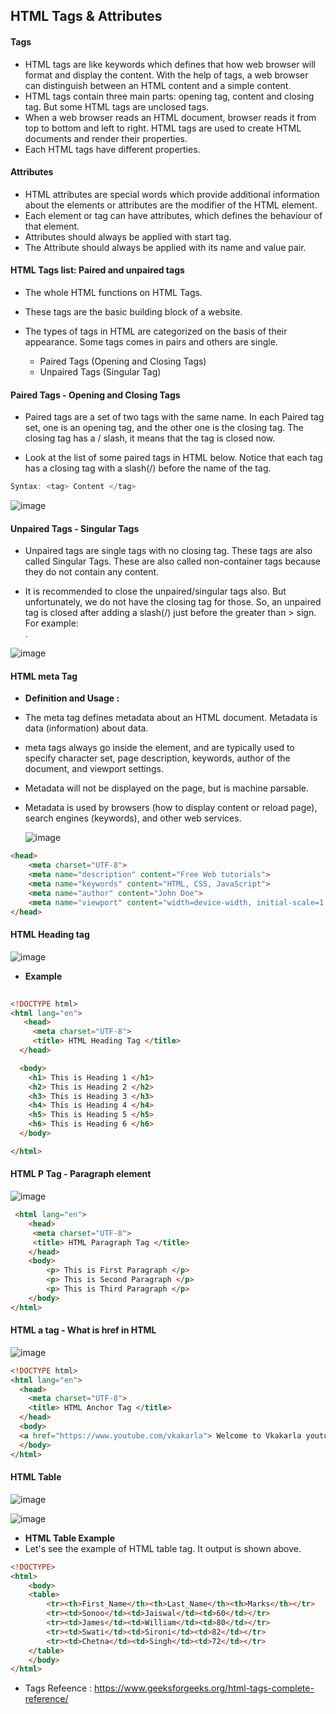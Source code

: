 ## HTML Tags & Attributes 

#### Tags

* HTML tags are like keywords which defines that how web browser will format and display the content. With the help of tags, a web browser can distinguish between an HTML content  and a simple content. 
* HTML tags contain three main parts: opening tag, content and closing tag. But some HTML tags are unclosed tags.
* When a web browser reads an HTML document, browser reads it from top to bottom and left to right. HTML tags are used to create HTML documents and render their properties. 
* Each HTML tags have different properties.

#### Attributes 

* HTML attributes are special words which provide additional information about the elements or attributes are the modifier of the HTML element.
* Each element or tag can have attributes, which defines the behaviour of that element.
* Attributes should always be applied with start tag.
* The Attribute should always be applied with its name and value pair.


#### HTML Tags list: Paired and unpaired tags

* The whole HTML functions on HTML Tags. 
* These tags are the basic building block of a website. 

* The types of tags in HTML are categorized on the basis of their appearance. Some tags comes in pairs and others are single. 
   * Paired Tags (Opening and Closing Tags)
   * Unpaired Tags (Singular Tag)

#### Paired Tags - Opening and Closing Tags

* Paired tags are a set of two tags with the same name. In each Paired tag set, one is an opening tag, and the other one is the closing tag. The closing tag has a / slash, it means that the tag is closed now.

* Look at the list of some paired tags in HTML below. Notice that each tag has a closing tag with a slash(/) before the name of the tag.
```java
Syntax: <tag> Content </tag>
```

![image](https://user-images.githubusercontent.com/40323661/151658534-e05607b4-9e38-4039-8d62-4051507b9709.png)

#### Unpaired Tags - Singular Tags

* Unpaired tags are single tags with no closing tag. These tags are also called Singular Tags. These are also called non-container tags because they do not contain any content.

* It is recommended to close the unpaired/singular tags also. But unfortunately, we do not have the closing tag for those. So, an unpaired tag is closed after adding a slash(/) just before the greater than > sign. For example: <br />.

![image](https://user-images.githubusercontent.com/40323661/151658597-900cb0b7-daae-4d86-85a7-df5dcf383c9f.png)


####  HTML meta Tag

* **Definition and Usage :**
* The meta tag defines metadata about an HTML document. Metadata is data (information) about data.
* meta tags always go inside the <head> element, and are typically used to specify character set, page description, keywords, author of the document, and viewport settings.
* Metadata will not be displayed on the page, but is machine parsable.
* Metadata is used by browsers (how to display content or reload page), search engines (keywords), and other web services.

  ![image](https://user-images.githubusercontent.com/40323661/151659328-05e43eb7-2215-4db6-967e-500ae102f777.png)

    
```HTML
<head>
    <meta charset="UTF-8">
    <meta name="description" content="Free Web tutorials">
    <meta name="keywords" content="HTML, CSS, JavaScript">
    <meta name="author" content="John Doe">
    <meta name="viewport" content="width=device-width, initial-scale=1.0">
</head>
```  

#### HTML Heading  tag
  
![image](https://user-images.githubusercontent.com/40323661/151659449-78cbcbae-719c-4a60-a026-966d09a85eca.png)
  
  
  * **Example**  
  
```HTML
  
<!DOCTYPE html> 
<html lang="en">
   <head>
     <meta charset="UTF-8">
     <title> HTML Heading Tag </title> 
  </head> 

  <body> 
    <h1> This is Heading 1 </h1>
    <h2> This is Heading 2 </h2> 
    <h3> This is Heading 3 </h3> 
    <h4> This is Heading 4 </h4> 
    <h5> This is Heading 5 </h5> 
    <h6> This is Heading 6 </h6> 
  </body> 

</html> 
```
#### HTML P Tag - Paragraph element

![image](https://user-images.githubusercontent.com/40323661/151659491-f5f61e0b-3bb4-4b2d-9388-6154819a40d4.png)

```HTML
 <html lang="en">
	<head>
	 <meta charset="UTF-8">
	 <title> HTML Paragraph Tag </title>
	</head> 
	<body> 
		<p> This is First Paragraph </p>
		<p> This is Second Paragraph </p> 
		<p> This is Third Paragraph </p> 
	</body> 
</html>  
```  
#### HTML a tag - What is href in HTML

  ![image](https://user-images.githubusercontent.com/40323661/151659586-fd5ebc4b-9258-496d-9026-ed16ac52d271.png)

```HTML
<!DOCTYPE html>
<html lang="en">
  <head>
    <meta charset="UTF-8">
    <title> HTML Anchor Tag </title> 
  </head>
  <body>
  <a href="https://www.youtube.com/vkakarla"> Welcome to Vkakarla youtube channel  </a>
  </body>
</html>
```  

#### HTML Table

![image](https://user-images.githubusercontent.com/40323661/151659822-bae62db2-a34e-4c7d-8321-40db7924e6ea.png)

![image](https://user-images.githubusercontent.com/40323661/151659844-e1c4909f-a828-4865-a4cb-0988531e29d6.png)
	
* **HTML Table Example** 
* Let's see the example of HTML table tag. It output is shown above.	
	
```HTML
<!DOCTYPE>
<html>  
	<body>  
	<table>  
		<tr><th>First_Name</th><th>Last_Name</th><th>Marks</th></tr>  
		<tr><td>Sonoo</td><td>Jaiswal</td><td>60</td></tr>  
		<tr><td>James</td><td>William</td><td>80</td></tr>  
		<tr><td>Swati</td><td>Sironi</td><td>82</td></tr>  
		<tr><td>Chetna</td><td>Singh</td><td>72</td></tr>  
	</table>  
	</body>
</html> 	
```	
	
	
* Tags Refeence : https://www.geeksforgeeks.org/html-tags-complete-reference/
